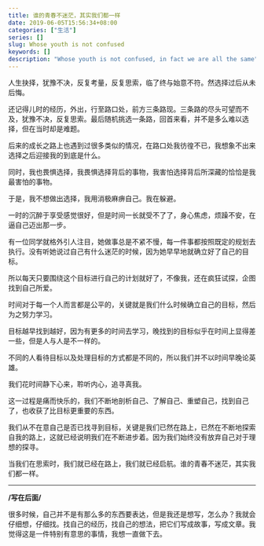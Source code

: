 ```yaml
---
title: 谁的青春不迷茫，其实我们都一样
date: 2019-06-05T15:56:34+08:00
categories: ["生活"]
series: []
slug: Whose youth is not confused
keywords: []
description: "Whose youth is not confused, in fact we are all the same"
---
```


人生抉择，犹豫不决，反复考量，反复思索，临了终与始意不符。然选择过后从未后悔。

还记得儿时的经历，外出，行至路口处，前方三条路现。三条路的尽头可望而不及，犹豫不决，反复思索。最后随机挑选一条路，回首来看，并不是多么难以选择，但在当时却是难题。

后来的成长之路上也遇到过很多类似的情况，在路口处我彷徨不已，我想象不出来选择之后迎接我的到底是什么。

同时，我也畏惧选择，我畏惧选择背后的事物，我害怕选择背后所深藏的恰恰是我最害怕的事物。

于是，我不想做出选择，我用消极麻痹自己。我在躲避。

一时的沉醉于享受感觉很好，但是时间一长就受不了了，身心焦虑，烦躁不安，在逼自己迈出那一步。

有一位同学就格外引人注目，她做事总是不紧不慢，每一件事都按照既定的规划去执行。没有听她说过自己有什么迷茫的时候，因为她早早地就确立好了自己的目标。

所以每天只要围绕这个目标进行自己的计划就好了，不像我，还在疯狂试探，企图找到自己所爱。

时间对于每一个人而言都是公平的，关键就是我们什么时候确立自己的目标，然后为之努力学习。

目标越早找到越好，因为有更多的时间去学习，晚找到的目标似乎在时间上显得差一些，但是人与人是不一样的。

不同的人看待目标以及处理目标的方式都是不同的，所以我们并不以时间早晚论英雄。

我们花时间静下心来，聆听内心，追寻真我。

这一过程是痛而快乐的，我们不断地剖析自己、了解自己、重塑自己，找到自己了，也收获了比目标更重要的东西。

我们从不在意自己是否已找寻到目标，关键是我们已然在路上，已然在不断地探索自我的路上，这就已经说明我们在不断进步着。因为我们始终没有放弃自己对于理想的探寻。

当我们在思索时，我们就已经在路上，我们就已经启航。谁的青春不迷茫，其实我们都一样。

------

**/写在后面/**

很多时候，自己并不是有那么多的东西要表达，但是我还是想写，怎么办？我就会仔细想，仔细找。找自己的经历，找自己的想法，把它们写成故事，写成文章。我觉得这是一件特别有意思的事情，我想一直做下去。